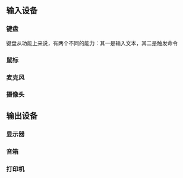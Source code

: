 ## 输入设备
### 键盘
键盘从功能上来说，有两个不同的能力：其一是输入文本，其二是触发命令

### 鼠标

### 麦克风

### 摄像头


## 输出设备
### 显示器

### 音箱

### 打印机
